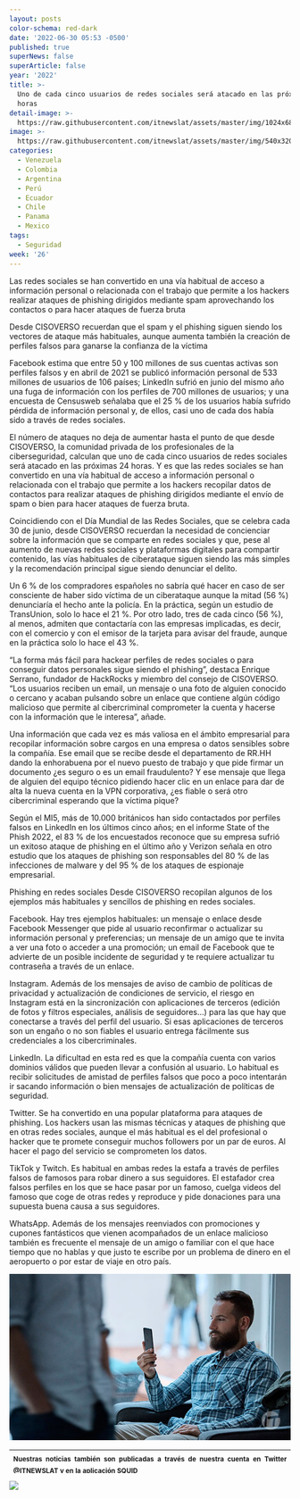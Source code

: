 ```yaml
---
layout: posts
color-schema: red-dark
date: '2022-06-30 05:53 -0500'
published: true
superNews: false
superArticle: false
year: '2022'
title: >-
  Uno de cada cinco usuarios de redes sociales será atacado en las próximas 24
  horas
detail-image: >-
  https://raw.githubusercontent.com/itnewslat/assets/master/img/1024x680/Seguridad-Celular-g.jpg
image: >-
  https://raw.githubusercontent.com/itnewslat/assets/master/img/540x320/Seguridad-Celular-p.jpg
categories:
  - Venezuela
  - Colombia
  - Argentina
  - Perú
  - Ecuador
  - Chile
  - Panama
  - Mexico
tags:
  - Seguridad
week: '26'
---
```

Las redes sociales se han convertido en una vía habitual de acceso a información personal o relacionada con el trabajo que permite a los hackers realizar ataques de phishing dirigidos mediante spam aprovechando los contactos o para hacer ataques de fuerza bruta

Desde CISOVERSO recuerdan que el spam y el phishing siguen siendo los vectores de ataque más habituales, aunque aumenta también la creación de perfiles falsos para ganarse la confianza de la víctima

Facebook estima que entre 50 y 100 millones de sus cuentas activas son perfiles falsos y en abril de 2021 se publicó información personal de 533 millones de usuarios de 106 países; LinkedIn sufrió en junio del mismo año una fuga de información con los perfiles de 700 millones de usuarios; y una encuesta de Censusweb señalaba que el 25 % de los usuarios había sufrido pérdida de información personal y, de ellos, casi uno de cada dos había sido a través de redes sociales.

El número de ataques no deja de aumentar hasta el punto de que desde CISOVERSO, la comunidad privada de los profesionales de la ciberseguridad, calculan que uno de cada cinco usuarios de redes sociales será atacado en las próximas 24 horas. Y es que las redes sociales se han convertido en una vía habitual de acceso a información personal o relacionada con el trabajo que permite a los hackers recopilar datos de contactos para realizar ataques de phishing dirigidos mediante el envío de spam o bien para hacer ataques de fuerza bruta.

Coincidiendo con el Día Mundial de las Redes Sociales, que se celebra cada 30 de junio, desde CISOVERSO recuerdan la necesidad de concienciar sobre la información que se comparte en redes sociales y que, pese al aumento de nuevas redes sociales y plataformas digitales para compartir contenido, las vías habituales de ciberataque siguen siendo las más simples y la recomendación principal sigue siendo denunciar el delito.

Un 6 % de los compradores españoles no sabría qué hacer en caso de ser consciente de haber sido víctima de un ciberataque aunque la mitad (56 %) denunciaría el hecho ante la policía. En la práctica, según un estudio de TransUnion, solo lo hace el 21 %. Por otro lado, tres de cada cinco (56 %), al menos, admiten que contactaría con las empresas implicadas, es decir, con el comercio y con el emisor de la tarjeta para avisar del fraude, aunque en la práctica solo lo hace el 43 %.

“La forma más fácil para hackear perfiles de redes sociales o para conseguir datos personales sigue siendo el phishing”, destaca Enrique Serrano, fundador de HackRocks y miembro del consejo de CISOVERSO. “Los usuarios reciben un email, un mensaje o una foto de alguien conocido o cercano y acaban pulsando sobre un enlace que contiene algún código malicioso que permite al cibercriminal comprometer la cuenta y hacerse con la información que le interesa”, añade.

Una información que cada vez es más valiosa en el ámbito empresarial para recopilar información sobre cargos en una empresa o datos sensibles sobre la compañía. Ese email que se recibe desde el departamento de RR.HH dando la enhorabuena por el nuevo puesto de trabajo y que pide firmar un documento ¿es seguro o es un email fraudulento? Y ese mensaje que llega de alguien del equipo técnico pidiendo hacer clic en un enlace para dar de alta la nueva cuenta en la VPN corporativa, ¿es fiable o será otro cibercriminal esperando que la víctima pique?

Según el MI5, más de 10.000 británicos han sido contactados por perfiles falsos en LinkedIn en los últimos cinco años; en el informe State of the Phish 2022, el 83 % de los encuestados reconoce que su empresa sufrió un exitoso ataque de phishing en el último año y Verizon señala en otro estudio que los ataques de phishing son responsables del 80 % de las infecciones de malware y del 95 % de los ataques de espionaje empresarial.

Phishing en redes sociales
Desde CISOVERSO recopilan algunos de los ejemplos más habituales y sencillos de phishing en redes sociales.

Facebook. Hay tres ejemplos habituales: un mensaje o enlace desde Facebook Messenger que pide al usuario reconfirmar o actualizar su información personal y preferencias; un mensaje de un amigo que te invita a ver una foto o acceder a una promoción; un email de Facebook que te advierte de un posible incidente de seguridad y te requiere actualizar tu contraseña a través de un enlace.

Instagram. Además de los mensajes de aviso de cambio de políticas de privacidad y actualización de condiciones de servicio, el riesgo en Instagram está en la sincronización con aplicaciones de terceros (edición de fotos y filtros especiales, análisis de seguidores…) para las que hay que conectarse a través del perfil del usuario. Si esas aplicaciones de terceros son un engaño o no son fiables el usuario entrega fácilmente sus credenciales a los cibercriminales.

LinkedIn. La dificultad en esta red es que la compañía cuenta con varios dominios válidos que pueden llevar a confusión al usuario. Lo habitual es recibir solicitudes de amistad de perfiles falsos que poco a poco intentarán ir sacando información o bien mensajes de actualización de políticas de seguridad.

Twitter. Se ha convertido en una popular plataforma para ataques de phishing. Los hackers usan las mismas técnicas y ataques de phishing que en otras redes sociales, aunque el más habitual es el del profesional o hacker que te promete conseguir muchos followers por un par de euros. Al hacer el pago del servicio se comprometen los datos.

TikTok y Twitch. Es habitual en ambas redes la estafa a través de perfiles falsos de famosos para robar dinero a sus seguidores. El estafador crea falsos perfiles en los que se hace pasar por un famoso, cuelga videos del famoso que coge de otras redes y reproduce y pide donaciones para una supuesta buena causa a sus seguidores.

WhatsApp. Además de los mensajes reenviados con promociones y cupones fantásticos que vienen acompañados de un enlace malicioso también es frecuente el mensaje de un amigo o familiar con el que hace tiempo que no hablas y que justo te escribe por un problema de dinero en el aeropuerto o por estar de viaje en otro país.

![](https://raw.githubusercontent.com/itnewslat/assets/master/img/540x320/Seguridad-Celular-p.jpg)

<table style="height: 42px;" width="569">
<tbody>
<tr>
<td style="text-align: justify;"><sub><strong>Nuestras noticias también son publicadas a través de nuestra cuenta en Twitter <a href="https://twitter.com/itnewslat?lang=es">@ITNEWSLAT</a> y en la aplicación <a href="https://squidapp.co/en/">SQUID</a></strong></sub></td>
</tr>
</tbody>
</table>

<img src="https://tracker.metricool.com/c3po.jpg?hash=56f88a41e39ab42c063cc51676587a04"/>